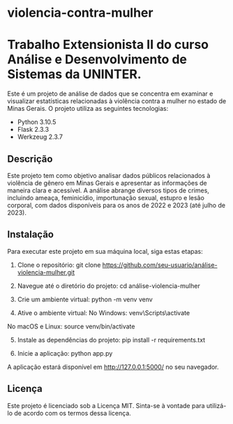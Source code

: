 # violencia-contra-mulher
# Trabalho Extensionista II do curso Análise e Desenvolvimento de Sistemas da UNINTER.

Este é um projeto de análise de dados que se concentra em examinar e visualizar estatísticas relacionadas à violência contra a mulher no estado de Minas Gerais. O projeto utiliza as seguintes tecnologias:

- Python 3.10.5
- Flask 2.3.3
- Werkzeug 2.3.7

## Descrição

Este projeto tem como objetivo analisar dados públicos relacionados à violência de gênero em Minas Gerais e apresentar as informações de maneira clara e acessível. A análise abrange diversos tipos de crimes, incluindo ameaça, feminicídio, importunação sexual, estupro e lesão corporal, com dados disponíveis para os anos de 2022 e 2023 (até julho de 2023).

## Instalação

Para executar este projeto em sua máquina local, siga estas etapas:

1. Clone o repositório:
   git clone https://github.com/seu-usuario/análise-violencia-mulher.git

2. Navegue até o diretório do projeto:
   cd análise-violencia-mulher

3. Crie um ambiente virtual:
   python -m venv venv
   
4. Ative o ambiente virtual:
   No Windows:
   venv\Scripts\activate
   
  No macOS e Linux:
  source venv/bin/activate

5. Instale as dependências do projeto:
   pip install -r requirements.txt

6. Inicie a aplicação:
   python app.py

A aplicação estará disponível em http://127.0.0.1:5000/ no seu navegador.

## Licença
Este projeto é licenciado sob a Licença MIT. Sinta-se à vontade para utilizá-lo de acordo com os termos dessa licença.
